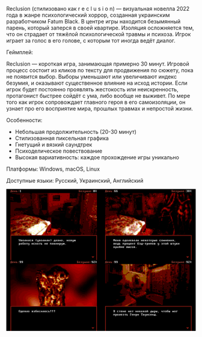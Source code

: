 Reclusion (стилизовано как r e c l u s i o n) — визуальная новелла 2022 года в жанре психологический хоррор, созданная украинским разработчиком Fatum Black. В центре игры находится безымянный парень, который заперся в своей квартире. Изоляция осложняется тем, что он страдает от тяжёлой психологической травмы и психоза. Игрок играет за голос в его голове, с которым тот иногда ведёт диалог.

Геймплей:

Reclusion — короткая игра, занимающая примерно 30 минут. Игровой процесс состоит из кликов по тексту для продвижения по сюжету, пока не появится выбор. Выборы уменьшают или увеличивают индекс безумия, и оказывают существенное влияние на исход истории. Если игрок будет постоянно проявлять жестокость или неискренность, протагонист быстрее сойдёт с ума, либо вообще не выживет. По мере того как игрок сопровождает главного героя в его самоизоляции, он узнает про его восприятие мира, прошлых травмах и непростой жизни.

Особенности:

- Небольшая продолжительность (20-30 минут) 
- Стилизованная пиксельная графика
- Гнетущий и вязкий саундтрек
- Психоделическое повествование
- Высокая вариативность: каждое прохождение игры уникально

Платформы: Windows, macOS, Linux

Доступные языки: Русский, Украинский, Английский

<img src="https://github.com/fatumblack/Reclusion-VN/blob/main/screenshots.png">
